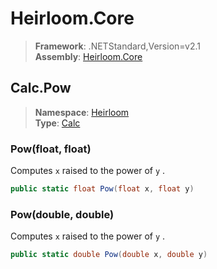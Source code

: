 # Heirloom.Core

> **Framework**: .NETStandard,Version=v2.1  
> **Assembly**: [Heirloom.Core][0]  

## Calc.Pow

> **Namespace**: [Heirloom][0]  
> **Type**: [Calc][1]  

### Pow(float, float)

Computes `x` raised to the power of `y` .

```cs
public static float Pow(float x, float y)
```

### Pow(double, double)

Computes `x` raised to the power of `y` .

```cs
public static double Pow(double x, double y)
```

[0]: ../../../Heirloom.Core.md
[1]: ../Calc.md
